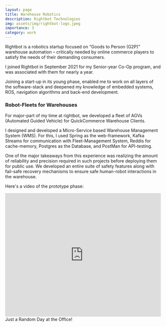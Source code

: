```yaml
---
layout: page
title: Warehouse Robotics
description: Rightbot Technologies
img: assets/img/rightbot-logo.jpeg
importance: 3
category: work
---
```


Rightbot is a robotics startup focused on “Goods to Person (G2P)” warehouse automation – critically needed by online commerce players to satisfy the needs of their demanding consumers.

I joined Rightbot in September 2021 for my Senior-year Co-Op program, and was associated with them for nearly a year.  

Joining a start-up in its young phase, enabled me to work on all layers of the software-stack and deepened my knowledge of embedded systems, ROS, navigation algorithms and back-end development.

### Robot-Fleets for Warehouses

For major-part of my time at rightbot, we developed a fleet of AGVs (Automated Guided Vehicle) for QuickCommerce Warehouse Clients.

I designed and developed a Micro-Service based Warehouse Management System (WMS). 
For this, I used Spring as the web-framework, Kafka Streams for communication with Fleet-Management System, Reddis for cache-memory, Postgres as the Database, and PostMan for API-testing.

One of the major takeaways from this experience was realizing the amount of reliability and precision required in such projects before deploying them for public use. We developed an entire suite of safety features along with fail-safe recovery mechanisms to ensure safe human-robot interactions in the warehouse.

Here's a video of the prototype phase:
<div class="row">
    <div class="col-sm mt-3 mt-md-0">
    <iframe width="100%" height="400" src="https://www.youtube.com/embed/YhG2CF1gzjk" title="YouTube video player" frameborder="0" allow="accelerometer; autoplay; clipboard-write; encrypted-media; gyroscope; picture-in-picture; web-share" allowfullscreen></iframe>
    </div>
</div>
<div class="caption">
    Just a Random Day at the Office!
</div>
